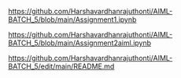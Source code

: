 https://github.com/Harshavardhanrajuthonti/AIML-BATCH_5/blob/main/Assignment1.ipynb


https://github.com/Harshavardhanrajuthonti/AIML-BATCH_5/blob/main/Assignment2aiml.ipynb



https://github.com/Harshavardhanrajuthonti/AIML-BATCH_5/edit/main/README.md
